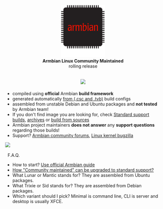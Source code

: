 <p align="center">
  <a href="#">
  <img src="https://raw.githubusercontent.com/armbian/build/master/.github/armbian-logo.png" alt="Armbian logo" width="144">
  </a><br>
  <strong>Armbian Linux Community Maintained</strong><br>rolling release<br>
<h2 align=center><a href=https://github.com/armbian/community/releases/latest><img src="https://img.shields.io/badge/Download%20latest%20images%3F-white?style=for-the-badge&color=green"></a>  </h2>
</p>
  
-  compiled using <b>official</b> Armbian <b>build framework</b>
-  generated automatically <a href=https://github.com/armbian/build/tree/main/config/boards>from (.csc and .tvb)</a> build configs
-  assembled from unstable Debian and Ubuntu packages and <b>not tested</b> by Armbian team!
-  If you don't find image you are looking for, check <a href="https://www.armbian.com/download/?device_support=Standard%20support" target=_blanks>Standard support builds</a>, <a href=https://archive.armbian.com target=_blank>archives</a> or <a href=https://github.com/armbian/build>build from sources</a>
-  Armbian project maintainers <b>does not answer</b> any <b>support questions</b> regarding those builds!
-  Support? <a href=https://forum.armbian.com/forum/97-unmaintained-csceoltvb-other> Armbian community forums</a>, <a href=https://bugzilla.kernel.org/>Linux kernel bugzilla</a>
  
<a href=#><img src="https://github.com/armbian/community/blob/main/.github/rolling-armbian-banner.png" width=815></a>
<p>
&nbsp;
  F.A.Q.
<ul>
  <li>How to start? <a href=https://docs.armbian.com/User-Guide_Getting-Started/>Use official Armbian guide</a></li>
  <li><a href=https://docs.armbian.com/User-Guide_Board-Support-Rules/>How "Community maintained" can be upgraded to standard support?</a></li>
  <li>What Lunar or Mantic stands for? They are assembled from Ubuntu packages.</li>
  <li>What Trixie or Sid stands for? They are assembled from Debian packages.</li>
  <li>Which variant should I pick? Minimal is command line, CLI is server and desktop is usually XFCE.</li>
</ul>
</p>
&nbsp;


&nbsp;
